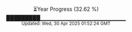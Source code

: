 <p align="center">
⏳Year Progress (32.62 %) <br>
█████████▁▁▁▁▁▁▁▁▁▁▁▁▁▁▁▁▁▁▁▁▁ <br>
<sub>Updated: Wed, 30 Apr 2025 01:52:24 GMT</sub>
</p>

